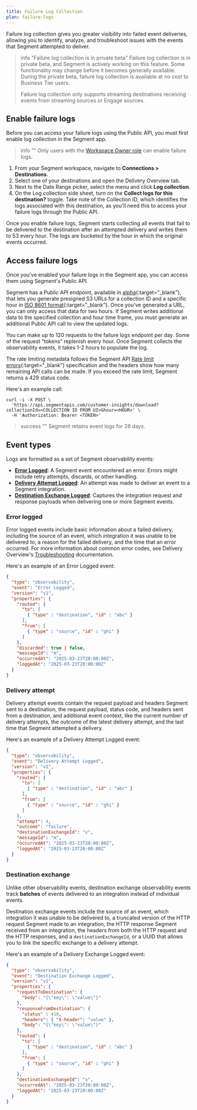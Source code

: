 ```yaml
---
title: Failure Log Collection
plan: failure-logs
---
```


Failure log collection gives you greater visibility into failed event deliveries, allowing you to identify, analyze, and troubleshoot issues with the events that Segment attempted to deliver.

> info "Failure log collection is in private beta"
> Failure log collection is in private beta, and Segment is actively working on this feature. Some functionality may change before it becomes generally available. During the private beta, failure log collection is available at no cost to Business Tier users.
>
> Failure log collection only supports streaming destinations receiving events from streaming sources or Engage sources. 

## Enable failure logs

Before you can access your failure logs using the Public API, you must first enable log collection in the Segment app.

> info ""
> Only users with the [Workspace Owner role](/docs/segment-app/iam/roles/) can enable failure logs. 

1. From your Segment workspace, navigate to **Connections > Destinations**.
2. Select one of your destinations and open the Delivery Overview tab.
3. Next to the Date Range picker, select the menu and click **Log collection**.
4. On the Log collection side sheet, turn on the **Collect logs for this destination?** toggle. Take note of the Collection ID, which identifies the logs associated with this destination, as you'll need this to access your failure logs through the Public API. 

Once you enable failure logs, Segment starts collecting all events that fail to be delivered to the destination after an attempted delivery and writes them to S3 every hour. The logs are bucketed by the hour in which the original events occurred.


## Access failure logs

Once you've enabled your failure logs in the Segment app, you can access them using Segment's Public API. 

Segment has a Public API endpoint, available in [alpha](https://docs.segmentapis.com/tag/Versioning/){:target="_blank”}, that lets you generate presigned S3 URLs for a collection ID and a specific hour in [ISO 8601 format](https://www.iso.org/iso-8601-date-and-time-format.html){:target="_blank”}. Once you've generated a URL, you can only access that data for two hours. If Segment writes additional data to the specified collection and hour time frame, you must generate an additional Public API call to view the updated logs. 

You can make up to 120 requests to the failure logs endpoint per day. Some of the request “tokens” replenish every hour. Once Segment collects the observability events, it takes 1-2 hours to populate the log. 

The rate limiting metadata follows the Segment API [Rate limit errors](https://docs.segmentapis.com/tag/Rate-Limits/#section/Rate-limit-errors){:target="_blank”} specification and the headers show how many remaining API calls can be made. If you exceed the rate limit, Segment returns a 429 status code.

Here's an example call: 


```curl
curl -i -X POST \
  'https://api.segmentapis.com/customer-insights/download?collectionId=<COLLECTION ID FROM UI>&hour=<HOUR>' \
  -H 'Authorization: Bearer <TOKEN>'
```

> success ""
> Segment retains event logs for 28 days.

## Event types

Logs are formatted as a set of Segment observability events:
- **[Error Logged](#error-logged)**: A Segment event encountered an error. Errors might include retry attempts, discards, or other handling.
- **[Delivery Attempt Logged](#delivery-attempt)**: An attempt was made to deliver an event to a Segment integration.
- **[Destination Exchange Logged](#destination-exchange)**: Captures the integration request and response payloads when delivering one or more Segment events.

### Error logged

Error logged events include basic information about a failed delivery, including the source of an event, which integration it was unable to be delivered to, a reason for the failed delivery, and the time that an error occurred. For more information about common error codes, see Delivery Overview's [Troubleshooting](/docs/connections/delivery-overview/#troubleshooting) documentation. 

Here's an example of an Error Logged event: 

```json
{
  "type": "observability",
  "event": "Error Logged",
  "version": "v1",
  "properties": {
    "routed": {
      "to": [
        { "type" : "destination", "id" : "abc" }
      ],
      "from": [
        { "type" : "source", "id" : "ghi" }
      ]
    },
    "discarded": true | false,
    "messageId": "m",
    "occurredAt": "2025-03-23T20:00:00Z",
    "loggedAt": "2025-03-23T20:00:00Z"
  }
}
```

### Delivery attempt

Delivery attempt events contain the request payload and headers Segment sent to a destination, the request payload, status code, and headers sent from a destination, and additional event context, like the current number of delivery attempts, the outcome of the latest delivery attempt, and the last time that Segment attempted a delivery. 

Here's an example of a Delivery Attempt Logged event: 

```json
{
  "type": "observability",
  "event": "Delivery Attempt Logged",
  "version": "v1",
  "properties": {
    "routed": {
      "to": [
        { "type" : "destination", "id" : "abc" }
      ],
      "from": [
        { "type" : "source", "id" : "ghi" }
      ]
    },
    "attempt": 4,
    "outcome": "failure",
    "destinationExchangeId": "x",
    "messageId": "m",
    "occurredAt": "2025-03-23T20:00:00Z",
    "loggedAt": "2025-03-23T20:00:00Z"
  }
}
```

### Destination exchange
Unlike other observability events, destination exchange observability events track **batches** of events delivered to an integration instead of individual events.  

Destination exchange events include the source of an event, which integration it was unable to be delivered to, a truncated version of the HTTP request Segment made to an integration, the HTTP response Segment received from an integration, the headers from both the HTTP request and the HTTP responses, and a `destinationExchangeId`, or a UUID that allows you to link the specific exchange to a delivery attempt.

Here's an example of a Delivery Exchange Logged event: 

```json
{
  "type": "observability",
  "event": "Destination Exchange Logged",
  "version": "v1",
  "properties": {
    "requestToDestination": {
      "body": "{\"key\": \"value\"}"
    },
    "responseFromDestination": {
      "status" : 418,
      "headers": { "X-header": "value" },
      "body": "{\"key\": \"value\"}"
    },
    "routed": {
      "to": [
        { "type" : "destination", "id" : "abc" }
      ],
      "from": [
        { "type" : "source", "id" : "ghi" }
      ]
    },
    "destinationExchangeId": "x",        
    "occurredAt": "2025-03-23T20:00:00Z",
    "loggedAt": "2025-03-23T20:00:00Z"
  }
}
```
